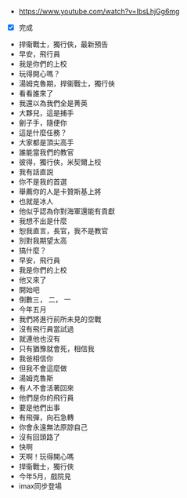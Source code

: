 - https://www.youtube.com/watch?v=IbsLhjGg6mg
- [x] 完成
- 捍衞戰士，獨行俠，最新預告
- 早安，飛行員
- 我是你們的上校
- 玩得開心嗎？
- 湯姆克魯期，捍衞戰士，獨行俠
- 看看誰來了
- 我還以為我們全是菁英
- 大夥兒，這是捕手
- 劊子手，隨便你
- 這是什麼任務？
- 大家都是頂尖高手
- 誰能當我們的教官
- 彼得，獨行俠，米契爾上校
- 我有話直説
- 你不是我的首選
- 舉薦你的人是卡贊斯基上將
- 也就是冰人
- 他似乎認為你對海軍還能有貢獻
- 我想不出是什麼
- 恕我直言，長官，我不是教官
- 別對我期望太高
- 搞什麼？
- 早安，飛行員
- 我是你們的上校
- 他又來了
- 開始吧
- 倒數三， 二， 一
- 今年五月
- 我們將進行前所未見的空戰
- 沒有飛行員當試過
- 就連他也沒有
- 只有猶豫就會死，相信我
- 我爸相信你
- 但我不會這麼做
- 湯姆克魯斯
- 有人不會活著回來
- 他們是你的飛行員
- 要是他們出事
- 有飛彈，向石急轉
- 你會永遠無法原諒自己
- 沒有回頭路了
- 快啊
- 天啊！玩得開心嗎
- 捍衞戰士，獨行俠
- 今年5月，戲院見
- imax同步登場
